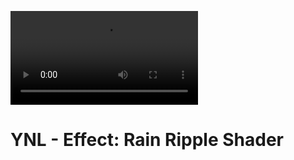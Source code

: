 <video src="https://github.com/user-attachments/assets/b9369d71-e51f-4397-855b-5d54b8432ea7"></video>

<h1>YNL - Effect: Rain Ripple Shader</h1>
